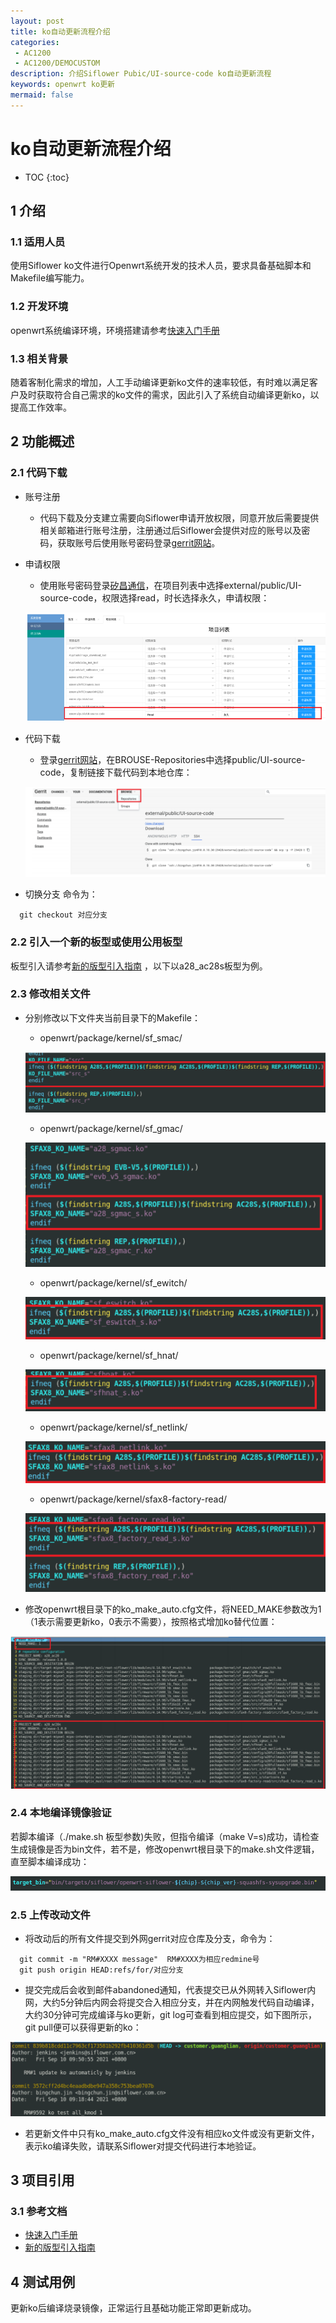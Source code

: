 ```yaml
---
layout: post
title: ko自动更新流程介绍
categories:
 - AC1200
 - AC1200/DEMOCUSTOM
description: 介绍Siflower Pubic/UI-source-code ko自动更新流程
keywords: openwrt ko更新
mermaid: false
---
```


# ko自动更新流程介绍
* TOC
{:toc}

## 1 介绍
### 1.1 适用人员
使用Siflower ko文件进行Openwrt系统开发的技术人员，要求具备基础脚本和Makefile编写能力。

### 1.2 开发环境
openwrt系统编译环境，环境搭建请参考[快速入门手册](https://bingchunjin.github.io/jbctest.github.io//2020/08/05/quick_start/)

### 1.3 相关背景
随着客制化需求的增加，人工手动编译更新ko文件的速率较低，有时难以满足客户及时获取符合自己需求的ko文件的需求，因此引入了系统自动编译更新ko，以提高工作效率。

## 2 功能概述
### 2.1 代码下载
- 账号注册
    - 代码下载及分支建立需要向Siflower申请开放权限，同意开放后需要提供相关邮箱进行账号注册，注册通过后Siflower会提供对应的账号以及密码，获取账号后使用账号密码登录[gerrit网站](10.0.18.30:8080)。
- 申请权限
    - 使用账号密码登录[矽昌通信](http://10.0.4.94:9001/)，在项目列表中选择external/public/UI-source-code，权限选择read，时长选择永久，申请权限：

    ![apply.png](/assets/images/ko_update/apply.png)
- 代码下载
    - 登录[gerrit网站](10.0.18.30:8080)，在BROUSE-Repositories中选择public/UI-source-code，复制链接下载代码到本地仓库：

    ![download.png](/assets/images/ko_update/download.png)
- 切换分支
 命令为：
```
  git checkout 对应分支
```

### 2.2 引入一个新的板型或使用公用板型
板型引入请参考[新的版型引入指南](https://bingchunjin.github.io/jbctest.github.io//2020/09/08/newBoardImportGuide/) ，以下以a28_ac28s板型为例。

### 2.3 修改相关文件
- 分别修改以下文件夹当前目录下的Makefile：
    - openwrt/package/kernel/sf_smac/

    ![smac.png](/assets/images/ko_update/smac.png)
    - openwrt/package/kernel/sf_gmac/

    ![gmac.png](/assets/images/ko_update/gmac.png)

    - openwrt/package/kernel/sf_ewitch/

    ![ewitch.png](/assets/images/ko_update/ewitch.png)
    - openwrt/package/kernel/sf_hnat/

    ![hnat.png](/assets/images/ko_update/hnat.png)
    - openwrt/package/kernel/sf_netlink/

    ![netlink.png](/assets/images/ko_update/netlink.png)
    - openwrt/package/kernel/sfax8-factory-read/

    ![factory.png](/assets/images/ko_update/factory.png)
- 修改openwrt根目录下的ko_make_auto.cfg文件，将NEED_MAKE参数改为1（1表示需要更新ko，0表示不需要），按照格式增加ko替代位置：

![cfg.png](/assets/images/ko_update/cfg.png)

### 2.4 本地编译镜像验证
若脚本编译（./make.sh 板型参数)失败，但指令编译（make V=s)成功，请检查生成镜像是否为bin文件，若不是，修改openwrt根目录下的make.sh文件逻辑，直至脚本编译成功：

![bin.png](/assets/images/ko_update/bin.png)

### 2.5 上传改动文件
- 将改动后的所有文件提交到外网gerrit对应仓库及分支，命令为：

```
  git commit -m "RM#XXXX message"  RM#XXXX为相应redmine号
  git push origin HEAD:refs/for/对应分支
```
- 提交完成后会收到邮件abandoned通知，代表提交已从外网转入Siflower内网，大约5分钟后内网会将提交合入相应分支，并在内网触发代码自动编译，大约30分钟可完成编译与ko更新，git log可查看到相应提交，如下图所示，git pull便可以获得更新的ko：

![gitlog.png](/assets/images/ko_update/gitlog.png)
- 若更新文件中只有ko_make_auto.cfg文件没有相应ko文件或没有更新文件，表示ko编译失败，请联系Siflower对提交代码进行本地验证。

## 3 项目引用
### 3.1 参考文档
- [快速入门手册](https://bingchunjin.github.io/jbctest.github.io//2020/08/05/quick_start/)
- [新的版型引入指南](https://bingchunjin.github.io/jbctest.github.io//2020/09/08/newBoardImportGuide/)

## 4 测试用例
更新ko后编译烧录镜像，正常运行且基础功能正常即更新成功。
